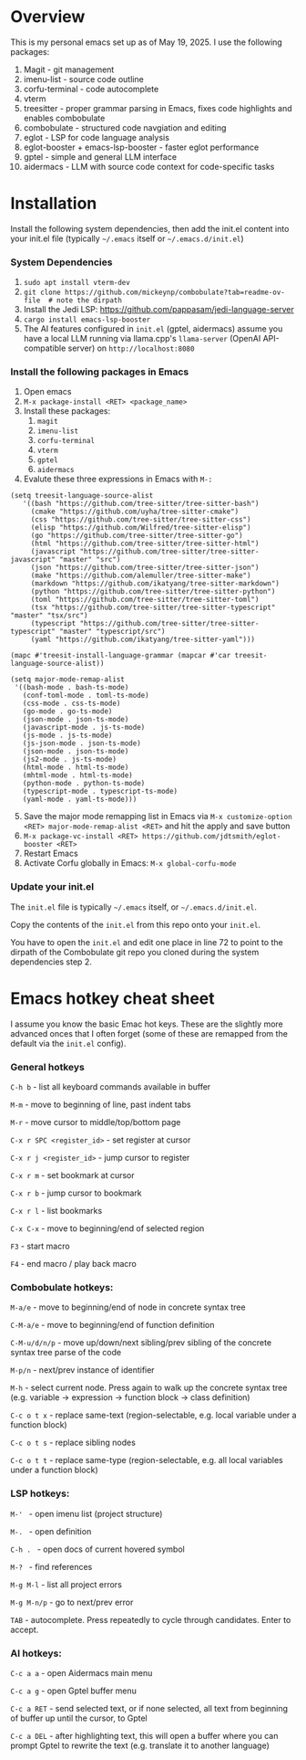 # Overview

This is my personal emacs set up as of May 19, 2025. I use the following packages:

1. Magit - git management
2. imenu-list - source code outline
3. corfu-terminal - code autocomplete
4. vterm
5. treesitter - proper grammar parsing in Emacs, fixes code highlights and enables combobulate
6. combobulate - structured code navgiation and editing
7. eglot - LSP for code language analysis
8. eglot-booster + emacs-lsp-booster - faster eglot performance
9. gptel - simple and general LLM interface
10. aidermacs - LLM with source code context for code-specific tasks

# Installation

Install the following system dependencies, then add the init.el content into your init.el file (typically `~/.emacs` itself or `~/.emacs.d/init.el`)

### System Dependencies

1. `sudo apt install vterm-dev`
2. `git clone https://github.com/mickeynp/combobulate?tab=readme-ov-file  # note the dirpath`
3. Install the Jedi LSP: https://github.com/pappasam/jedi-language-server
4. `cargo install emacs-lsp-booster`
5. The AI features configured in `init.el` (gptel, aidermacs) assume you have a local LLM running via llama.cpp's `llama-server` (OpenAI API-compatible server) on `http://localhost:8080`

### Install the following packages in Emacs

1. Open emacs
2. `M-x package-install <RET> <package_name>`
3. Install these packages:
   1. `magit`
   2. `imenu-list`
   3. `corfu-terminal`
   4. `vterm`
   5. `gptel`
   6. `aidermacs`
4. Evalute these three expressions in Emacs with `M-:`
```
(setq treesit-language-source-alist
   '((bash "https://github.com/tree-sitter/tree-sitter-bash")
     (cmake "https://github.com/uyha/tree-sitter-cmake")
     (css "https://github.com/tree-sitter/tree-sitter-css")
     (elisp "https://github.com/Wilfred/tree-sitter-elisp")
     (go "https://github.com/tree-sitter/tree-sitter-go")
     (html "https://github.com/tree-sitter/tree-sitter-html")
     (javascript "https://github.com/tree-sitter/tree-sitter-javascript" "master" "src")
     (json "https://github.com/tree-sitter/tree-sitter-json")
     (make "https://github.com/alemuller/tree-sitter-make")
     (markdown "https://github.com/ikatyang/tree-sitter-markdown")
     (python "https://github.com/tree-sitter/tree-sitter-python")
     (toml "https://github.com/tree-sitter/tree-sitter-toml")
     (tsx "https://github.com/tree-sitter/tree-sitter-typescript" "master" "tsx/src")
     (typescript "https://github.com/tree-sitter/tree-sitter-typescript" "master" "typescript/src")
     (yaml "https://github.com/ikatyang/tree-sitter-yaml")))
```
```
(mapc #'treesit-install-language-grammar (mapcar #'car treesit-language-source-alist))
```
```
(setq major-mode-remap-alist
 '((bash-mode . bash-ts-mode)
   (conf-toml-mode . toml-ts-mode)
   (css-mode . css-ts-mode)
   (go-mode . go-ts-mode)
   (json-mode . json-ts-mode)
   (javascript-mode . js-ts-mode)
   (js-mode . js-ts-mode)
   (js-json-mode . json-ts-mode)
   (json-mode . json-ts-mode)
   (js2-mode . js-ts-mode)
   (html-mode . html-ts-mode)
   (mhtml-mode . html-ts-mode)
   (python-mode . python-ts-mode)
   (typescript-mode . typescript-ts-mode)
   (yaml-mode . yaml-ts-mode)))
```
5. Save the major mode remapping list in Emacs via `M-x customize-option <RET> major-mode-remap-alist <RET>` and hit the apply and save button
6. `M-x package-vc-install <RET> https://github.com/jdtsmith/eglot-booster <RET>`
7. Restart Emacs
8. Activate Corfu globally in Emacs: `M-x global-corfu-mode`

### Update your init.el

The `init.el` file is typically `~/.emacs` itself, or `~/.emacs.d/init.el`.

Copy the contents of the `init.el` from this repo onto your `init.el`.

You have to open the `init.el` and edit one place in line 72 to point to the dirpath of the Combobulate git repo you cloned during the system dependencies step 2.

# Emacs hotkey cheat sheet

I assume you know the basic Emac hot keys. These are the slightly more advanced onces that I often forget (some of these are remapped from the default via the `init.el` config).

### General hotkeys

`C-h b` - list all keyboard commands available in buffer

`M-m` - move to beginning of line, past indent tabs

`M-r` - move cursor to middle/top/bottom page

`C-x r SPC <register_id>` - set register at cursor

`C-x r j <register_id>` - jump cursor to register

`C-x r m` - set bookmark at cursor

`C-x r b` - jump cursor to bookmark

`C-x r l` - list bookmarks

`C-x C-x` - move to beginning/end of selected region

`F3` - start macro

`F4` - end macro / play back macro

### Combobulate hotkeys:

`M-a/e` - move to beginning/end of node in concrete syntax tree

`C-M-a/e` - move to beginning/end of function definition

`C-M-u/d/n/p` - move up/down/next sibling/prev sibling of the concrete syntax tree parse of the code

`M-p/n` - next/prev instance of identifier

`M-h` - select current node. Press again to walk up the concrete syntax tree (e.g. variable -> expression -> function block -> class definition)

`C-c o t x` - replace same-text (region-selectable, e.g. local variable under a function block)

`C-c o t s` - replace sibling nodes

`C-c o t t` - replace same-type (region-selectable, e.g. all local variables under a function block)

### LSP hotkeys:

`M-' ` - open imenu list (project structure)

`M-. ` - open definition

`C-h . ` - open docs of current hovered symbol

`M-? ` - find references

`M-g M-l` - list all project errors

`M-g M-n/p` - go to next/prev error

`TAB` - autocomplete. Press repeatedly to cycle through candidates. Enter to accept.

### AI hotkeys:

`C-c a a` - open Aidermacs main menu

`C-c a g` - open Gptel buffer menu

`C-c a RET` - send selected text, or if none selected, all text from beginning of buffer up until the cursor, to Gptel

`C-c a DEL` - after highlighting text, this will open a buffer where you can prompt Gptel to rewrite the text (e.g. translate it to another language)
